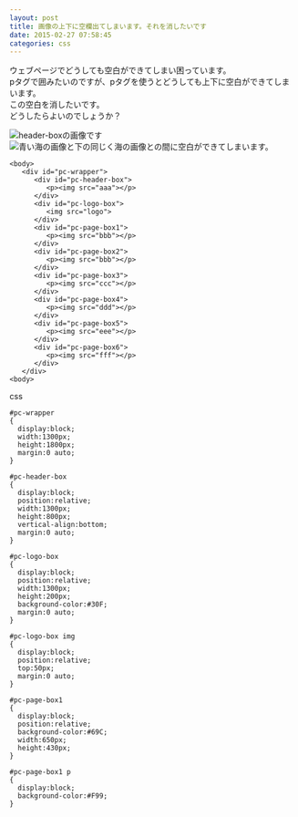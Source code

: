 ```yaml
---
layout: post
title: 画像の上下に空欄出てしまいます。それを消したいです
date: 2015-02-27 07:58:45
categories: css
---
```

<!-- {% raw %} -->
<p>ウェブページでどうしても空白ができてしまい困っています。<br>
pタグで囲みたいのですが、pタグを使うとどうしても上下に空白ができてしまいます。<br>
この空白を消したいです。<br>
どうしたらよいのでしょうか？</p>

<p><img src="https://i.stack.imgur.com/l0cn3.jpg" alt="header-boxの画像です"><br>
<img src="https://i.stack.imgur.com/hhnZa.jpg" alt="青い海の画像と下の同じく海の画像との間に空白ができてしまいます。"></p>

<pre><code>&lt;body&gt;
   &lt;div id="pc-wrapper"&gt;
      &lt;div id="pc-header-box"&gt;
         &lt;p&gt;&lt;img src="aaa"&gt;&lt;/p&gt;
      &lt;/div&gt;
      &lt;div id="pc-logo-box"&gt;
         &lt;img src="logo"&gt;
      &lt;/div&gt;
      &lt;div id="pc-page-box1"&gt;
         &lt;p&gt;&lt;img src="bbb"&gt;&lt;/p&gt;
      &lt;/div&gt;
      &lt;div id="pc-page-box2"&gt;
         &lt;p&gt;&lt;img src="bbb"&gt;&lt;/p&gt;
      &lt;/div&gt;
      &lt;div id="pc-page-box3"&gt;
         &lt;p&gt;&lt;img src="ccc"&gt;&lt;/p&gt;
      &lt;/div&gt;
      &lt;div id="pc-page-box4"&gt;
         &lt;p&gt;&lt;img src="ddd"&gt;&lt;/p&gt;
      &lt;/div&gt;
      &lt;div id="pc-page-box5"&gt;
         &lt;p&gt;&lt;img src="eee"&gt;&lt;/p&gt;
      &lt;/div&gt;
      &lt;div id="pc-page-box6"&gt;
         &lt;p&gt;&lt;img src="fff"&gt;&lt;/p&gt;
      &lt;/div&gt;
   &lt;/div&gt;
&lt;body&gt;
</code></pre>

<p>css</p>

<pre><code>#pc-wrapper
{
  display:block;
  width:1300px;
  height:1800px;
  margin:0 auto;
}

#pc-header-box
{
  display:block;
  position:relative;
  width:1300px;
  height:800px;
  vertical-align:bottom;
  margin:0 auto;
}

#pc-logo-box
{
  display:block;
  position:relative;
  width:1300px;
  height:200px;
  background-color:#30F;
  margin:0 auto;
}

#pc-logo-box img
{
  display:block;
  position:relative;
  top:50px;
  margin:0 auto;
}

#pc-page-box1
{
  display:block;
  position:relative;
  background-color:#69C;
  width:650px;
  height:430px;
}

#pc-page-box1 p
{
  display:block;
  background-color:#F99;
}
</code></pre>
<!-- {% endraw %} -->

